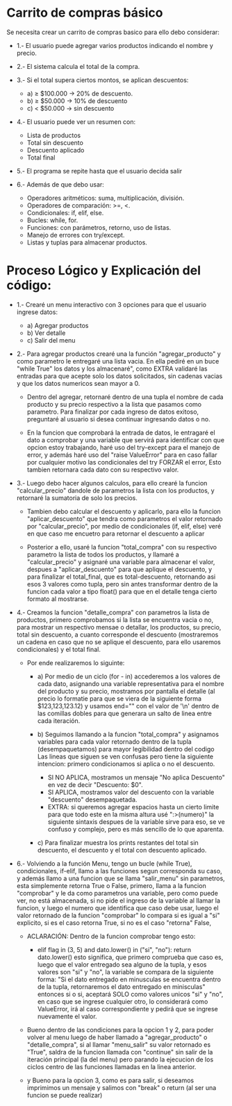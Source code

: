 # Carrito de compras básico

Se necesita crear un carrito de compras basico para ello debo considerar:
- 1.- El usuario puede agregar varios productos indicando el nombre y precio.
- 2.- El sistema calcula el total de la compra.
- 3.- Si el total supera ciertos montos, se aplican descuentos:
  - a) ≥ $100.000 → 20% de descuento.
  - b) ≥ $50.000 → 10% de descuento
  - c) < $50.000 → sin descuento
    
- 4.- El usuario puede ver un resumen con:
    - Lista de productos
    - Total sin descuento
    - Descuento aplicado
    - Total final
      
- 5.- El programa se repite hasta que el usuario decida salir

- 6.- Además de que debo usar:
    - Operadores aritméticos: suma, multiplicación, división.
    - Operadores de comparación: >=, <.
    - Condicionales: if, elif, else.
    - Bucles: while, for.
    - Funciones: con parámetros, retorno, uso de listas.
    - Manejo de errores con try/except.
    - Listas y tuplas para almacenar productos.


# Proceso Lógico y Explicación del código:
- 1.-  Crearé un menu interactivo con 3 opciones para que el usuario ingrese datos:
  - a) Agregar productos
  - b) Ver detalle
  - c) Salir del menu

- 2.-  Para agregar productos crearé una la función "agregar_producto" y como parametro le entregaré una lista vacia.
    En ella pediré en un buce "while True" los datos y los almacenaré", como EXTRA validaré las entradas para que acepte
    solo los datos solicitados, sin cadenas vacias y que los datos numericos sean mayor a 0.

    - Dentro del agregar, retornaré dentro de una tupla el nombre de cada producto y su precio respectivo a la lista que pasamos como parametro.
    Para finalizar por cada ingreso de datos exitoso, preguntaré al usuario si desea continuar ingresando datos o no.

    - En la funcion que comprobará la entrada de datos, le entragaré el dato a comprobar y una variable que servirá para identificar con que opcion estoy trabajando,
    haré uso del try-except para el manejo de error, y además haré uso del "raise ValueError" para en caso fallar por cualquier motivo las condicionales del try FORZAR el error,
    Esto tambien retornara cada dato con su respectivo valor.

- 3.- Luego debo hacer algunos calculos, para ello crearé la funcion "calcular_precio" dandole de parametros la lista con los productos, y retornaré la sumatoria de solo los precios.

    - Tambien debo calcular el descuento y aplicarlo, para ello la funcion "aplicar_descuento" que tendra como parametros el valor retornado por "calcular_precio", por medio de
    condicionales (if, elif, else) veré en que caso me encuetro para retornar el descuento a aplicar

    - Posterior a ello, usaré la funcion "total_compra" con su respectivo parametro la lista de todos los productos, y llamaré a "calcular_precio" y 
    asignaré una variable para almacenar el valor, despues a "aplicar_descuento" para que aplique el descuento, y para finalizar el total_final, que es total-descuento,
    retornando asi esos 3 valores como tupla, pero sin antes transformar dentro de la funcion cada valor a tipo float() para que en el detalle tenga cierto formato al mostrarse.

- 4.- Creamos la funcion "detalle_compra" con parametros la lista de productos, primero comprobamos si la lista se encuentra vacia o no, para mostrar un respectivo mensae o detallar,
    los productos, su precio, total sin descuento, a cuanto corresponde el descuento (mostraremos un cadena en caso que no se aplique el descuento, 
    para ello usaremos condicionales) y el total final.

    - Por ende realizaremos lo siguinte:
        - a)  Por medio de un ciclo (for - in) accederemos a los valores de cada dato, asignando una variable representativa para el nombre del producto y su precio,
            mostramos por pantalla el detalle (al precio lo formatie para que se viera de la siguiente forma $123,123,123.12) y usamos end="" con el valor de '\n' 
            dentro de las comillas dobles para que generara un salto de linea entre cada iteración.
        - b)  Seguimos llamando a la funcion "total_compra" y asignamos variables para cada valor retornado dentro de la tupla (desempaquetamos) para mayor legibilidad dentro del codigo
            Las lineas que siguen se ven confusas pero tiene la siguiente intencion: primero condicionamos si aplica o no el descuento.
            
            - SI NO APLICA, mostramos un mensaje "No aplica Descuento" en vez de decir "Descuento: $0".
            - SI APLICA, mostramos valor del descuento con la variable "descuento" desempaquetada.
            - EXTRA:  si queremos agregar espacios hasta un cierto limite para que todo este en la misma altura usé ":>(numero)" la siguiente sintaxis despues de la variable sirve para eso,
                    se ve confuso y complejo, pero es más sencillo de lo que aparenta.
        - c)  Para finalizar muestra los prints restantes del total sin descuento, el descuento y el total con descuento aplicado.

- 6.-  Volviendo a la función Menu, tengo un bucle (while True), condicionales, if-elif, llamo a las funciones segun corresponda su caso, y además llamo a una funcion que se llama
    "salir_menu" sin parametros, esta simplemente retorna True o False, primero, llama a la funcion "comprobar" y le da como parametros una variable, 
    pero como puede ver, no está almacenada, si no pide el ingreso de la variable al llamar la funcion, y luego el numero que identifica que caso debe usar,
    luego el valor retornado de la funcion "comprobar" lo compara si es igual a "si" explicito, si es el caso retorna True, si no es el caso "retorna" False,

    - ACLARACIÓN: Dentro de la funcion comprobar tengo esto:
        - elif flag in (3, 5) and dato.lower() in ("si", "no"): return dato.lower()
        esto significa, que primero comprueba que caso es, luego que el valor entregado sea alguno de la tupla, y esos valores son "si" y "no", 
        la variable se compara de la siguiente forma: "Si el dato entregado en minusculas se encuentra dentro de la tupla, retornaremos el dato entregado en minisculas"
        entonces si o si, aceptará SOLO como valores unicos "si" y "no", en caso que se ingrese cualquier otro, lo considerará como ValueError, irá al caso correspondiente 
        y pedirá que se ingrese nuevamente el valor.

    - Bueno dentro de las condiciones para la opcion 1 y 2, para poder volver al menu luego de haber llamado a "agregar_producto" o "detalle_compra", 
    si al llamar "menu_salir" su valor retornado es "True", saldra de la funcion llamada con "continue" sin salir de la iteración principal (la del menu) 
    pero parando la ejecucion de los ciclos centro de las funciones llamadas en la linea anterior.

    - y Bueno para la opcion 3, como es para salir, si deseamos imprimimos un mensaje y salimos con "break" o return (al ser una funcion se puede realizar)   
